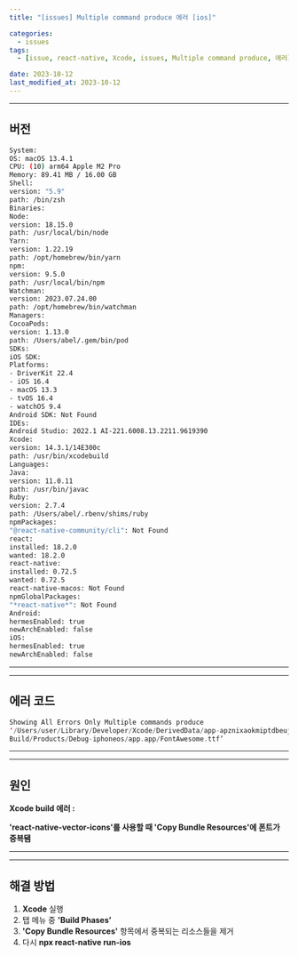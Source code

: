 ```yaml
---
title: "[issues] Multiple command produce 에러 [ios]"

categories:
  - issues
tags:
  - [issue, react-native, Xcode, issues, Multiple command produce, 에러]

date: 2023-10-12
last_modified_at: 2023-10-12
---
```


---

## 버전

```bash
System:
OS: macOS 13.4.1
CPU: (10) arm64 Apple M2 Pro
Memory: 89.41 MB / 16.00 GB
Shell:
version: "5.9"
path: /bin/zsh
Binaries:
Node:
version: 18.15.0
path: /usr/local/bin/node
Yarn:
version: 1.22.19
path: /opt/homebrew/bin/yarn
npm:
version: 9.5.0
path: /usr/local/bin/npm
Watchman:
version: 2023.07.24.00
path: /opt/homebrew/bin/watchman
Managers:
CocoaPods:
version: 1.13.0
path: /Users/abel/.gem/bin/pod
SDKs:
iOS SDK:
Platforms:
- DriverKit 22.4
- iOS 16.4
- macOS 13.3
- tvOS 16.4
- watchOS 9.4
Android SDK: Not Found
IDEs:
Android Studio: 2022.1 AI-221.6008.13.2211.9619390
Xcode:
version: 14.3.1/14E300c
path: /usr/bin/xcodebuild
Languages:
Java:
version: 11.0.11
path: /usr/bin/javac
Ruby:
version: 2.7.4
path: /Users/abel/.rbenv/shims/ruby
npmPackages:
"@react-native-community/cli": Not Found
react:
installed: 18.2.0
wanted: 18.2.0
react-native:
installed: 0.72.5
wanted: 0.72.5
react-native-macos: Not Found
npmGlobalPackages:
"*react-native*": Not Found
Android:
hermesEnabled: true
newArchEnabled: false
iOS:
hermesEnabled: true
newArchEnabled: false
```

---

---

## 에러 코드

```swift
Showing All Errors Only Multiple commands produce
'/Users/user/Library/Developer/Xcode/DerivedData/app-apznixaokmiptdbeujrbmpneowhk/
Build/Products/Debug-iphoneos/app.app/FontAwesome.ttf’
```

---

---

## 원인

**Xcode build 에러 :**

**'react-native-vector-icons'를 사용할 때 'Copy Bundle Resources'에 폰트가 중복됌**

---

---

## 해결 방법

1. **Xcode** 실행
2. 탭 메뉴 중 **'Build Phases’**
3. **'Copy Bundle Resources'** 항목에서 중복되는 리소스들을 제거
4. 다시 **npx react-native run-ios**

